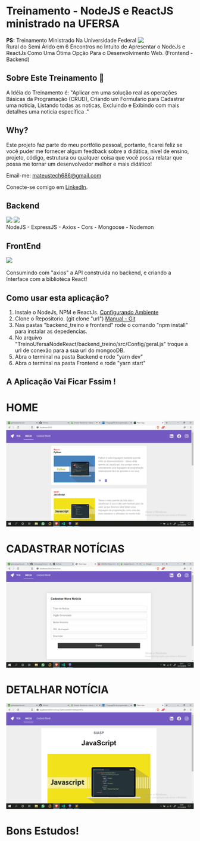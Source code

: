 
# Treinamento - NodeJS e ReactJS ministrado na UFERSA
<img align="right" src="https://i.imgsafe.org/2c/2c024270b3.gif" width="150px;" />

**PS:**  Treinamento Ministrado Na Universidade Federal Rural do Semi Árido em 6 Encontros no Intuito de Apresentar o NodeJs e ReactJs Como Uma Ótima Opção Para o Desenvolvimento Web. (Frontend - Backend)

## Sobre Este Treinamento  📌

  A Idéia do Treinamento é:
  "Aplicar em uma solução real as operações Básicas da Programação (CRUD), Criando um Formulario para Cadastrar uma notícia, Listando todas as noticas, Excluindo e Exibindo com mais detalhes uma noticia específica ."

## Why?

Este projeto faz parte do meu portfólio pessoal, portanto, ficarei feliz se você puder me fornecer algum feedback sobre a didática, nivel de ensino, projeto, código, estrutura ou qualquer coisa que você possa relatar que possa me tornar um desenvolvedor melhor e mais didático! 

Email-me: mateustech686@gmail.com

Conecte-se comigo em [LinkedIn](https://www.linkedin.com/in/mateus-fernandes-costa-0955b1196/).

## Backend 
<img align="leth" src="https://walde.co/wp-content/uploads/2016/09/nodejs_logo.png" width="120px;" />
<img align="leth" src="https://siga0984.files.wordpress.com/2019/11/mongodb-logo.png" width="120px;" />

<br>
 NodeJS - ExpressJS - Axios - Cors - Mongoose - Nodemon 


## FrontEnd
<img align="leth" src="https://www.metaltoad.com/sites/default/files/styles/large_personal_photo_870x500_/public/2020-05/react-js-blog-header.png?itok=VbfDeSgJ" width="200px;" />

Consumindo com "axios" a API construida no backend, e criando a Interface com a bibliotéca React!


## Como usar esta aplicação?

1. Instale o NodeJs, NPM e ReactJs. [Configurando Ambiente](https://www.devmedia.com.br/como-instalar-o-node-js-npm-e-o-react-no-windows/40329)
2. Clone o Repositorio. (git clone "url") [Manual - Git](https://rogerdudler.github.io/git-guide/index.pt_BR.html)
3. Nas pastas "backend_treino e frontend" rode o comando "npm install" para instalar as depedencias.
4. No arquivo "TreinoUfersaNodeReact/backend_treino/src/Config/geral.js" troque a url de conexão para a sua url do mongooDB.
5. Abra o terminal na pasta Backend e rode "yarn dev"
6. Abra o terminal na pasta Frontend e rode "yarn start"

## A Aplicação Vai Ficar Fssim !

# HOME
<img src="./frontend/src/assents/pg1.png"/>

# CADASTRAR NOTÍCIAS
<img src="./frontend/src/assents/pg2.png"/>

# DETALHAR NOTÍCIA
<img src="./frontend/src/assents/pg3.png"/>

# Bons Estudos!
